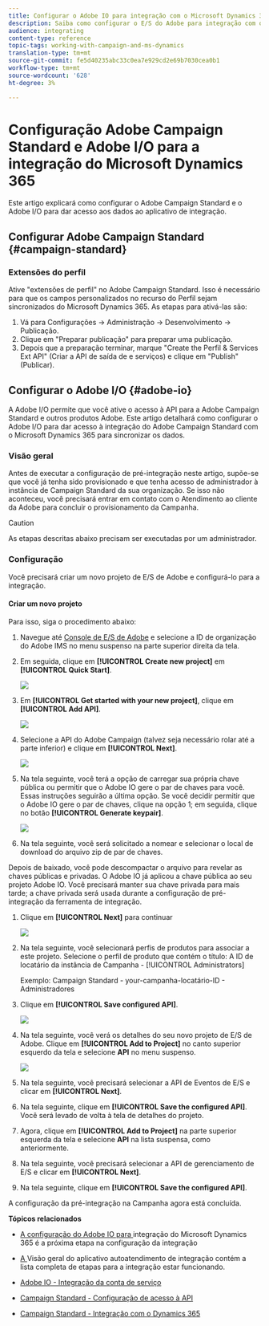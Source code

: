 ```yaml
---
title: Configurar o Adobe IO para integração com o Microsoft Dynamics 365
description: Saiba como configurar o E/S do Adobe para integração com o Microsoft Dynamics 365.
audience: integrating
content-type: reference
topic-tags: working-with-campaign-and-ms-dynamics
translation-type: tm+mt
source-git-commit: fe5d40235abc33c0ea7e929cd2e69b7030cea0b1
workflow-type: tm+mt
source-wordcount: '628'
ht-degree: 3%

---
```



# Configuração Adobe Campaign Standard e Adobe I/O para a integração do Microsoft Dynamics 365

Este artigo explicará como configurar o Adobe Campaign Standard e o Adobe I/O para dar acesso aos dados ao aplicativo de integração.

## Configurar Adobe Campaign Standard {#campaign-standard}

### Extensões do perfil

Ative &quot;extensões de perfil&quot; no Adobe Campaign Standard.   Isso é necessário para que os campos personalizados no recurso do Perfil sejam sincronizados do Microsoft Dynamics 365.   As etapas para ativá-las são:

1. Vá para Configurações -> Administração -> Desenvolvimento -> Publicação.
1. Clique em &quot;Preparar publicação&quot; para preparar uma publicação.
1. Depois que a preparação terminar, marque &quot;Create the Perfil &amp; Services Ext API&quot; (Criar a API de saída de  e serviços) e clique em &quot;Publish&quot; (Publicar).

## Configurar o Adobe I/O {#adobe-io}

A Adobe I/O permite que você ative o acesso à API para a Adobe Campaign Standard e outros produtos Adobe.   Este artigo detalhará como configurar o Adobe I/O para dar acesso à integração do Adobe Campaign Standard com o Microsoft Dynamics 365 para sincronizar os dados.

### Visão geral

Antes de executar a configuração de pré-integração neste artigo, supõe-se que você já tenha sido provisionado e que tenha acesso de administrador à instância de Campaign Standard da sua organização.  Se isso não aconteceu, você precisará entrar em contato com o Atendimento ao cliente da Adobe para concluir o provisionamento da Campanha.

>[!CAUTION]
>
>As etapas descritas abaixo precisam ser executadas por um administrador.

### Configuração

Você precisará criar um novo projeto de E/S de Adobe e configurá-lo para a integração.

#### Criar um novo projeto

Para isso, siga o procedimento abaixo:

1. Navegue até [Console de E/S de Adobe](https://console.adobe.io/home#) e selecione a ID de organização do Adobe IMS no menu suspenso na parte superior direita da tela.

1. Em seguida, clique em **[!UICONTROL Create new project]** em **[!UICONTROL Quick Start]**.

   ![](assets/adobeIO1.png)

1. Em **[!UICONTROL Get started with your new project]**, clique em **[!UICONTROL Add API]**.

   ![](assets/adobeIO2.png)

1. Selecione a API do Adobe Campaign (talvez seja necessário rolar até a parte inferior) e clique em **[!UICONTROL Next]**.

   ![](assets/adobeIO3.png)

1. Na tela seguinte, você terá a opção de carregar sua própria chave pública ou permitir que o Adobe IO gere o par de chaves para você. Essas instruções seguirão a última opção. Se você decidir permitir que o Adobe IO gere o par de chaves, clique na opção 1; em seguida, clique no botão **[!UICONTROL Generate keypair]**.

   ![](assets/adobeIO4.png)

1. Na tela seguinte, você será solicitado a nomear e selecionar o local de download do arquivo zip de par de chaves.

Depois de baixado, você pode descompactar o arquivo para revelar as chaves públicas e privadas. O Adobe IO já aplicou a chave pública ao seu projeto Adobe IO. Você precisará manter sua chave privada para mais tarde; a chave privada será usada durante a configuração de pré-integração da ferramenta de integração.

1. Clique em **[!UICONTROL Next]** para continuar

   ![](assets/adobeIO5.png)

1. Na tela seguinte, você selecionará perfis de produtos para associar a este projeto. Selecione o perfil de produto que contém o título: A ID de locatário da instância de Campanha - [!UICONTROL Administrators]

   Exemplo: Campaign Standard - your-campanha-locatário-ID - Administradores

1. Clique em **[!UICONTROL Save configured API]**.

   ![](assets/adobeIO6.png)

1. Na tela seguinte, você verá os detalhes do seu novo projeto de E/S de Adobe. Clique em **[!UICONTROL Add to Project]** no canto superior esquerdo da tela e selecione **API** no menu suspenso.

   ![](assets/adobeIO7.png)

1. Na tela seguinte, você precisará selecionar a API de Eventos de E/S e clicar em **[!UICONTROL Next]**.

1. Na tela seguinte, clique em **[!UICONTROL Save the configured API]**.  Você será levado de volta à tela de detalhes do projeto.

1. Agora, clique em **[!UICONTROL Add to Project]** na parte superior esquerda da tela e selecione **API** na lista suspensa, como anteriormente.

1. Na tela seguinte, você precisará selecionar a API de gerenciamento de E/S e clicar em **[!UICONTROL Next]**.

1. Na tela seguinte, clique em **[!UICONTROL Save the configured API]**.

A configuração da pré-integração na Campanha agora está concluída.

**Tópicos relacionados**

* [A configuração do Adobe IO para ](../../integrating/using/d365-acs-configure-adobe-io.md) integração do Microsoft Dynamics 365 é a próxima etapa na configuração da integração
* [A ](../../integrating/using/d365-acs-self-service-app-quick-start-guide.md) Visão geral do aplicativo autoatendimento de integração contém a lista completa de etapas para a integração estar funcionando.


* [Adobe IO - Integração da conta de serviço](https://www.adobe.io/authentication/auth-methods.html#!AdobeDocs/adobeio-auth/master/AuthenticationOverview/ServiceAccountIntegration.md)
* [Campaign Standard - Configuração de acesso à API](../../api/using/setting-up-api-access.md)
* [Campaign Standard - Integração com o Dynamics 365](../../integrating/using/d365-acs-configure-d365.md)
